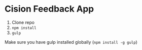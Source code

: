 # Cision Feedback App

1. Clone repo
2. `npm install`
3. `gulp`

Make sure you have gulp installed globally (`npm install -g gulp`)
